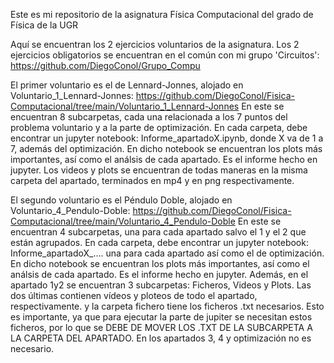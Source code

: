 Este es mi repositorio de la asignatura Física Computacional del grado de Física de la UGR

Aquí se encuentran los 2 ejercicios voluntarios de la asignatura. Los 2 ejercicios obligatorios se encuentran en el común con mi grupo 'Circuitos': https://github.com/DiegoConol/Grupo_Compu



El primer voluntario es el de Lennard-Jonnes, alojado en Voluntario_1_Lennard-Jonnes: https://github.com/DiegoConol/Fisica-Computacional/tree/main/Voluntario_1_Lennard-Jonnes
En este se encuentran 8 subcarpetas, cada una relacionada a los 7 puntos del problema voluntario y a la parte de optimización.
En cada carpeta, debe encontrar un jupyter notebook: Informe_apartadoX.ipynb, donde X va de 1 a 7, además del optimización. 
En dicho notebook se encuentran los plots más importantes, así como el análsis de cada apartado. Es el informe hecho en jupyter.
Los videos y plots se encuentran de todas maneras en la misma carpeta del apartado, terminados en mp4 y en png respectivamente.



El segundo voluntario es el Péndulo Doble, alojado en Voluntario_4_Pendulo-Doble: https://github.com/DiegoConol/Fisica-Computacional/tree/main/Voluntario_4_Pendulo-Doble
En este se encuentran 4 subcarpetas, una para cada apartado salvo el 1 y el 2 que están agrupados.
En cada carpeta, debe encontrar un jupyter notebook: Informe_apartadoX_.... una para cada apartado así como el de optimización.
En dicho notebook se encuentran los plots más importantes, así como el análsis de cada apartado. Es el informe hecho en jupyter.
Además, en el apartado 1y2 se encuentran 3 subcarpetas: Ficheros, Videos y Plots. Las dos últimas contienen vídeos y ploteos de todo el apartado, respectivamente. y la carpeta fichero tiene los ficheros .txt necesarios.
Esto es importante, ya que para ejecutar la parte de jupiter se necesitan estos ficheros, por lo que se DEBE DE MOVER LOS .TXT DE LA SUBCARPETA A LA CARPETA DEL APARTADO. En los apartados 3, 4 y optimización no es necesario.
